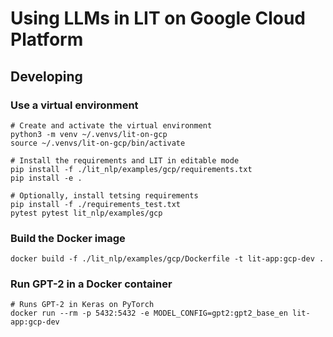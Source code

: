 # Using LLMs in LIT on Google Cloud Platform

## Developing

### Use a virtual environment

```shell
# Create and activate the virtual environment
python3 -m venv ~/.venvs/lit-on-gcp
source ~/.venvs/lit-on-gcp/bin/activate

# Install the requirements and LIT in editable mode
pip install -f ./lit_nlp/examples/gcp/requirements.txt
pip install -e .

# Optionally, install tetsing requirements
pip install -f ./requirements_test.txt
pytest pytest lit_nlp/examples/gcp
```

### Build the Docker image

```shell
docker build -f ./lit_nlp/examples/gcp/Dockerfile -t lit-app:gcp-dev .
```

### Run GPT-2 in a Docker container

```shell
# Runs GPT-2 in Keras on PyTorch
docker run --rm -p 5432:5432 -e MODEL_CONFIG=gpt2:gpt2_base_en lit-app:gcp-dev
```
